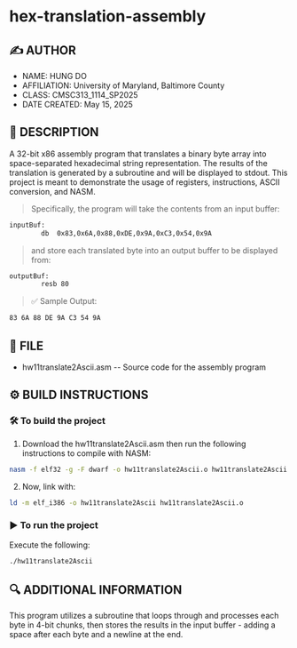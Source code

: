 # hex-translation-assembly
## ✍️ AUTHOR
- NAME: HUNG DO
- AFFILIATION: University of Maryland, Baltimore County
- CLASS: CMSC313_1114_SP2025
- DATE CREATED: May 15, 2025

## 📄 DESCRIPTION 
A 32-bit x86 assembly program that translates a binary byte array into space-separated hexadecimal string representation. The results of the translation is generated by a subroutine and will be displayed to stdout. This project is meant to demonstrate the usage of registers, instructions, ASCII conversion, and NASM.
> Specifically, the program will take the contents from an input buffer:
```bash
inputBuf:                       
        db  0x83,0x6A,0x88,0xDE,0x9A,0xC3,0x54,0x9A
```
> and store each translated byte into an output buffer to be displayed from:
```bash
outputBuf:
        resb 80
```
> ✅ Sample Output:
```bash
83 6A 88 DE 9A C3 54 9A
```

## 📁 FILE
- hw11translate2Ascii.asm -- Source code for the assembly program

## ⚙️ BUILD INSTRUCTIONS
### 🛠️ To build the project
1. Download the hw11translate2Ascii.asm then run the following instructions to compile with NASM:
```bash
nasm -f elf32 -g -F dwarf -o hw11translate2Ascii.o hw11translate2Ascii.asm
```

2. Now, link with: 
```bash
ld -m elf_i386 -o hw11translate2Ascii hw11translate2Ascii.o
```
### ▶️ To run the project
Execute the following: 
```bash
./hw11translate2Ascii
```

## 🔍 ADDITIONAL INFORMATION
This program utilizes a subroutine that loops through and processes each byte in 4-bit chunks, then stores the results in the input buffer - adding a space after each byte and a newline at the end.
